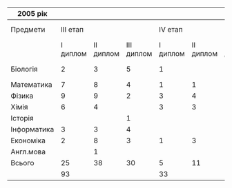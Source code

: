|  2005 рік   |          |           |            |          |           |            |                      |                 |
| ----------- | -------- | --------- | ---------- | -------- | --------- | ---------- | -------------------- | --------------- |
|  Предмети   | III етап |           |            | IV етап  |           |            | Міжнародні олімпіади |                 |
|             | I диплом | II диплом | III диплом | I диплом | II диплом | III диплом |      Відбір МО       |       МО        |
|  Біологія   |    2     |     3     |     5      |    1     |           |     2      |          1           | Бронзова медаль |
| Математика  |    7     |     8     |     4      |    1     |     1     |     4      |                      |                 |
|   Фізика    |    9     |     9     |     2      |    3     |     4     |     4      |          1           |                 |
|    Хімія    |    6     |     4     |            |    3     |     3     |     4      |                      |                 |
|   Історія   |          |           |     1      |          |           |            |                      |                 |
| Інформатика |    3     |     3     |     4      |          |           |            |                      |                 |
|  Економіка  |    2     |     8     |     3      |    1     |     3     |     2      |                      |                 |
|  Англ.мова  |          |     1     |            |          |           |     1      |                      |                 |
|   Всього    |    25    |    38     |     30     |    5     |    11     |     17     |                      |                 |
|             |    93    |           |            |    33    |           |            |                      |                 |
